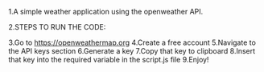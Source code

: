 1.A simple weather application using the openweather API.

2.STEPS TO RUN THE CODE:

3.Go to https://openweathermap.org
4.Create a free account
5.Navigate to the API keys section
6.Generate a key
7.Copy that key to clipboard
8.Insert that key into the required variable in the script.js file
9.Enjoy!
